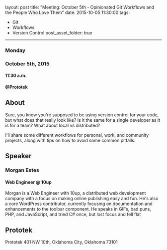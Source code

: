 layout: post
title: "Meeting: October 5th - Opinionated Git Workflows and the People Who Love Them"
date: 2015-10-05 11:30:00
tags:
- Git
- Workflows
- Version Control
post_asset_folder: true
---

### Monday
### October 5th, 2015
#### 11:30 a.m.
#### @Prototek


## About
Sure, you know you're supposed to be using version control for your code, but what does that really look like? Is it the same for a single developer as it is for a team? What about local vs distributed?

I'll share some different workflows for personal, work, and community projects, along with tips on how to avoid some common pitfalls.

<!-- more -->
## Speaker

### Morgan Estes
#### Web Engineer @ 10up

Morgan is a Web Engineer with 10up, a distributed web development company with a focus on making online publishing easy and fun. He's also a core WordPress contributor, currently focusing on documentation and enhancements to the toolbar component. He speaks in GIFs, bad puns, PHP, and JavaScript, and tried C# once, but lost focus and fell flat

## Prototek
Prototek
401 NW 10th,
Oklahoma City, Oklahoma
73101

<script
type="text/javascript"
src="http://maps.google.com/maps/api/js?sensor=false"
></script>
<style>
#gmap_canvas img{
max-width:none!important;
background:none!important;
}

.speaker-headshot {
  float: left;

  padding: 5px 100% 5px 0px;
}

</style>

<div style="overflow:hidden;height:200px;width:900px;">
<div id="gmap_canvas" style="height:200px;width:900px;"></div>
</div>
<script type="text/javascript">
function init_map() {
  var myOptions = {
    zoom: 14,
    center: new google.maps.LatLng(35.478527, -97.51941699999998),
    mapTypeId: google.maps.MapTypeId.ROADMAP
  };
  map = new google.maps.Map(document.getElementById("gmap_canvas"), myOptions);
  marker = new google.maps.Marker({
    map: map,
    position: new google.maps.LatLng(35.478527, -97.51941699999998)
    });
    infowindow = new google.maps.InfoWindow({
      content: "<b>Prototek</b><br/>401 NW 10th St, <br/>73103 Oklahoma City"
      });
      google.maps.event.addListener(marker, "click", function() {
        infowindow.open(map, marker);
        });
        infowindow.open(map, marker);
      }
      google.maps.event.addDomListener(window, 'load', init_map);
      </script>
